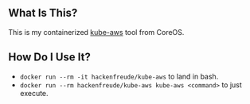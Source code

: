 ## What Is This?
This is my containerized [kube-aws](https://github.com/coreos/kube-aws/releases) tool from CoreOS.

## How Do I Use It?
* `docker run --rm -it hackenfreude/kube-aws` to land in bash.
* `docker run --rm hackenfreude/kube-aws kube-aws <command>` to just execute.
